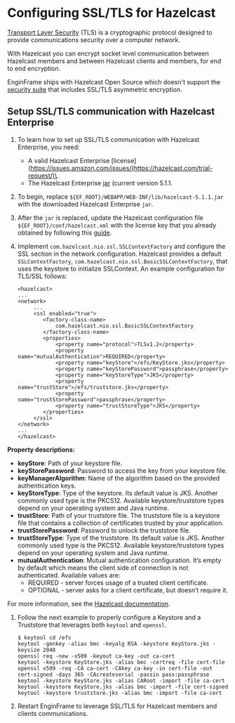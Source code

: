 # Configuring SSL/TLS for Hazelcast<a name="ssl-tls-hazelcast"></a>

[Transport Layer Security](https://en.wikipedia.org/wiki/Transport_Layer_Security) \(TLS\) is a cryptographic protocol designed to provide communications security over a computer network\.

With Hazelcast you can encrypt socket level communication between Hazelcast members and between Hazelcast clients and members, for end to end encryption\.

EnginFrame ships with Hazelcast Open Source which doesn't support the [security suite](https://hazelcast.com/product-features/feature-comparison/) that includes SSL/TLS asymmetric encryption\.

## Setup SSL/TLS communication with Hazelcast Enterprise<a name="ssl-tls-hazelcast-setup"></a>

1. To learn how to set up SSL/TLS communication with Hazelcast Enterprise, you need:
   + A valid Hazelcast Enterprise [license](https://issues.amazon.com/issues/(https://hazelcast.com/trial-request/)\.
   + The Hazelcast Enterprise [jar](https://repository.hazelcast.com/release/com/hazelcast/hazelcast-enterprise/5.1.1/hazelcast-enterprise-5.1.1.jar) \(current version 5\.1\.1\.

1. To begin, replace `${EF_ROOT}/WEBAPP/WEB-INF/lib/hazelcast-5.1.1.jar` with the downloaded Hazelcast Enterprise `jar`\.

1. After the `jar` is replaced, update the Hazelcast configuration file `${EF_ROOT}/conf/hazelcast.xml` with the license key that you already obtained by following this [guide](https://docs.hazelcast.com/hazelcast/5.1/getting-started/install-enterprise#installing-an-enterprise-license-key)\.

1. Implement `com.hazelcast.nio.ssl.SSLContextFactory` and configure the SSL section in the network configuration\. Hazelcast provides a default `SSLContextFactory`, `com.hazelcast.nio.ssl.BasicSSLContextFactory`, that uses the keystore to initialize SSLContext\. An example configuration for TLS/SSL follows:

   ```
   <hazelcast>
   ...
   <network>
        ...
        <ssl enabled="true">
           <factory-class-name>
               com.hazelcast.nio.ssl.BasicSSLContextFactory
           </factory-class-name>
           <properties>
               <property name="protocol">TLSv1.2</property>
               <property name="mutualAuthentication">REQUIRED</property>
               <property name="keyStore">/efs/KeyStore.jks</property>
               <property name="keyStorePassword">passphrase</property>
               <property name="keyStoreType">JKS</property>
               <property name="trustStore">/efs/truststore.jks</property>
               <property name="trustStorePassword">passphrase</property>
               <property name="trustStoreType">JKS</property>
           </properties>
        </ssl>
   </network>
   ...
   </hazelcast>
   ```

**Property descriptions:**
   + **keyStore**: Path of your keystore file\.
   + **keyStorePassword**: Password to access the key from your keystore file\.
   + **keyManagerAlgorithm**: Name of the algorithm based on the provided authentication keys\.
   + **keyStoreType**: Type of the keystore\. Its default value is JKS\. Another commonly used type is the PKCS12\. Available keystore/truststore types depend on your operating system and Java runtime\.
   + **trustStore**: Path of your truststore file\. The truststore file is a keystore file that contains a collection of certificates trusted by your application\.
   + **trustStorePassword**: Password to unlock the truststore file\.
   + **trustStoreType**: Type of the truststore\. Its default value is JKS\. Another commonly used type is the PKCS12\. Available keystore/truststore types depend on your operating system and Java runtime\.
   + **mutualAuthentication**: Mutual authentication configuration\. It’s empty by default which means the client side of connection is not authenticated\. Available values are:
     + REQUIRED \- server forces usage of a trusted client certificate\.
     + OPTIONAL \- server asks for a client certificate, but doesn’t require it\.

   For more information, see the [Hazelcast documentation](https://docs.hazelcast.com/hazelcast/latest/security/tls-ssl)\.

1. Follow the next example to properly configure a Keystore and a Truststore that leverages both `keytool` and `openssl`\.

   ```
   $ keytool cd /efs
   keytool -genkey -alias bmc -keyalg RSA -keystore KeyStore.jks -keysize 2048
   openssl req -new -x509 -keyout ca-key -out ca-cert
   keytool -keystore KeyStore.jks -alias bmc -certreq -file cert-file
   openssl x509 -req -CA ca-cert -CAkey ca-key -in cert-file -out cert-signed -days 365 -CAcreateserial -passin pass:passphrase
   keytool -keystore KeyStore.jks -alias CARoot -import -file ca-cert
   keytool -keystore KeyStore.jks -alias bmc -import -file cert-signed
   keytool -keystore truststore.jks -alias bmc -import -file ca-cert
   ```

1. Restart EnginFrame to leverage SSL/TLS for Hazelcast members and clients communications\.